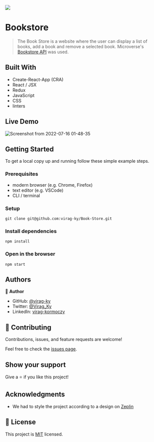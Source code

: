 ![](https://img.shields.io/badge/Microverse-blueviolet)

# Bookstore

> The Book Store is a website where the user can display a list of books, add a book and remove a selected book. Microverse's [Bookstore API](https://www.notion.so/Bookstore-API-51ea269061f849118c65c0a53e88a739) was used.

## Built With

- Create-React-App (CRA)
- React / JSX
- Redux
- JavaScript
- CSS
- linters

## Live Demo

![Screenshot from 2022-07-16 01-48-35](https://user-images.githubusercontent.com/79658534/179411545-bc29ebca-3c1e-4f13-a1c6-07e775f28463.png)


## Getting Started

To get a local copy up and running follow these simple example steps.

### Prerequisites

- modern browser (e.g. Chrome, Firefox)
- text editor (e.g. VSCode)
- CLI / terminal

### Setup

```
git clone git@github.com:virag-ky/Book-Store.git
```

### Install dependencies

```
npm install
```

### Open in the browser

```
npm start
```

## Authors

👤 **Author**

- GitHub: [@virag-ky](https://github.com/virag-ky)
- Twitter: [@Virag_Ky](https://twitter.com/Virag_Ky)
- LinkedIn: [virag-kormoczy](https://linkedin.com/in/virag-kormoczy)

## 🤝 Contributing

Contributions, issues, and feature requests are welcome!

Feel free to check the [issues page](../../issues/).

## Show your support

Give a ⭐️ if you like this project!

## Acknowledgments
- We had to style the project according to a design on [Zeplin](https://zeplin.io/)

## 📝 License

This project is [MIT](./MIT.md) licensed.
